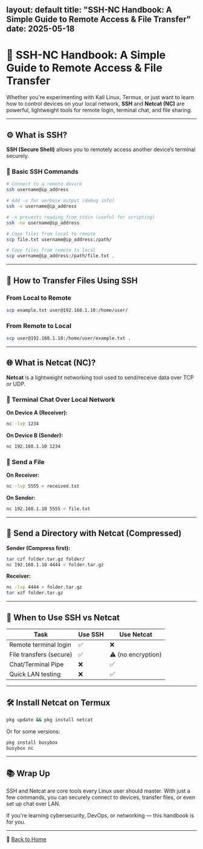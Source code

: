 layout: default
title: "SSH-NC Handbook: A Simple Guide to Remote Access & File Transfer"
date: 2025-05-18
---

# 🔐 SSH-NC Handbook: A Simple Guide to Remote Access & File Transfer

Whether you're experimenting with Kali Linux, Termux, or just want to learn how to control devices on your local network, **SSH** and **Netcat (NC)** are powerful, lightweight tools for remote login, terminal chat, and file sharing.

---

## ⚙️ What is SSH?

**SSH (Secure Shell)** allows you to remotely access another device’s terminal securely.

### 📌 Basic SSH Commands

```bash
# Connect to a remote device
ssh username@ip_address

# Add -v for verbose output (debug info)
ssh -v username@ip_address

# -n prevents reading from stdin (useful for scripting)
ssh -nv username@ip_address

# Copy files from local to remote
scp file.txt username@ip_address:/path/

# Copy files from remote to local
scp username@ip_address:/path/file.txt .
````

---

## 📂 How to Transfer Files Using SSH

### From Local to Remote

```bash
scp example.txt user@192.168.1.10:/home/user/
```

### From Remote to Local

```bash
scp user@192.168.1.10:/home/user/example.txt .
```

---

## 🌐 What is Netcat (NC)?

**Netcat** is a lightweight networking tool used to send/receive data over TCP or UDP.

### 🔄 Terminal Chat Over Local Network

**On Device A (Receiver):**

```bash
nc -lvp 1234
```

**On Device B (Sender):**

```bash
nc 192.168.1.10 1234
```

### 📁 Send a File

**On Receiver:**

```bash
nc -lvp 5555 > received.txt
```

**On Sender:**

```bash
nc 192.168.1.10 5555 < file.txt
```

---

## 📁 Send a Directory with Netcat (Compressed)

**Sender (Compress first):**

```bash
tar czf folder.tar.gz folder/
nc 192.168.1.10 4444 < folder.tar.gz
```

**Receiver:**

```bash
nc -lvp 4444 > folder.tar.gz
tar xzf folder.tar.gz
```

---

## 🧠 When to Use SSH vs Netcat

| Task                    | Use SSH | Use Netcat         |
| ----------------------- | ------- | ------------------ |
| Remote terminal login   | ✅       | ❌                  |
| File transfers (secure) | ✅       | ⚠️ (no encryption) |
| Chat/Terminal Pipe      | ❌       | ✅                  |
| Quick LAN testing       | ❌       | ✅                  |

---

## 🛠 Install Netcat on Termux

```bash
pkg update && pkg install netcat
```

Or for some versions:

```bash
pkg install busybox
busybox nc
```

---

## 📚 Wrap Up

SSH and Netcat are core tools every Linux user should master. With just a few commands, you can securely connect to devices, transfer files, or even set up chat over LAN.

If you're learning cybersecurity, DevOps, or networking — this handbook is for you.

---

🔗 [Back to Home](../index.md)
